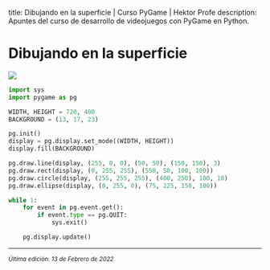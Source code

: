 title: Dibujando en la superficie | Curso PyGame | Hektor Profe
description: Apuntes del curso de desarrollo de videojuegos con PyGame en Python.

# Dibujando en la superficie

![]({{cdn}}/pygame/002.png)

```python
import sys
import pygame as pg

WIDTH, HEIGHT = 720, 400
BACKGROUND = (13, 17, 23)

pg.init()
display = pg.display.set_mode((WIDTH, HEIGHT))
display.fill(BACKGROUND)

pg.draw.line(display, (255, 0, 0), (50, 50), (150, 150), 3)
pg.draw.rect(display, (0, 255, 255), (550, 50, 100, 100))
pg.draw.circle(display, (255, 255, 255), (400, 250), 100, 10)
pg.draw.ellipse(display, (0, 255, 0), (75, 225, 150, 100))

while 1:
    for event in pg.event.get():
        if event.type == pg.QUIT:
            sys.exit()

    pg.display.update()
```

___
<small class="edited"><i>Última edición: 13 de Febrero de 2022</i></small>